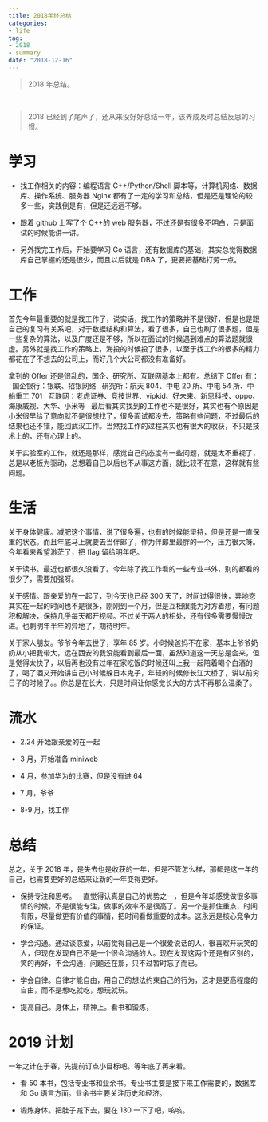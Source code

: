 ```yaml
---
title: 2018年终总结
categories:
- life
tag:
- 2018
- summary
date: "2018-12-16"
---
```


> 2018 年总结。

<!--more-->  

> 2018 已经到了尾声了，还从来没好好总结一年，该养成及时总结反思的习惯。

# 学习

- 找工作相关的内容：编程语言 C++/Python/Shell 脚本等，计算机网络、数据库、操作系统、服务器 Nginx 都有了一定的学习和总结，但是还是理论的较多一些，实践倒是有，但是还远远不够。

- 跟着 github 上写了个 C++的 web 服务器，不过还是有很多不明白，只是面试的时候能讲一讲。

- 另外找完工作后，开始要学习 Go 语言，还有数据库的基础，其实总觉得数据库自己掌握的还是很少，而且以后就是 DBA 了，更要把基础打劳一点。

# 工作

首先今年最重要的就是找工作了，说实话，找工作的策略并不是很好，但是也是跟自己的复习有关系吧，对于数据结构和算法，看了很多，自己也刷了很多题，但是一些复杂的算法，以及广度还是不够，所以在面试的时候遇到难点的算法题就很虚。另外就是找工作的策略上，海投的时候投了很多，以至于找工作的很多的精力都花在了不想去的公司上，而好几个大公司都没有准备好。

拿到的 Offer 还是很乱的，国企、研究所、互联网基本上都有。总结下 Offer 有：  
国企银行：银联、招银网络  
研究所：航天 804、中电 20 所、中电 54 所、中船重工 701  
互联网：老虎证券、竞技世界、vipkid、好未来、新思科技、oppo、海康威视、大华、小米等  
最后看其实找到的工作也不是很好，其实也有个原因是小米很早给了意向就不是很想找了，很多面试都没去。策略有些问题，不过最后的结果也还不错，能回武汉工作。当然找工作的过程其实也有很大的收获，不只是技术上的，还有心理上的。

关于实验室的工作，就还是那样，感觉自己的态度有一些问题，就是太不重视了，总是以老板为驱动，总想着自己以后也不从事这方面，就比较不在意，这样就有些问题。

# 生活

关于身体健康。减肥这个事情，说了很多遍，也有的时候能坚持，但是还是一直保重的状态。而且年底马上就要去当伴郎了，作为伴郎里最胖的一个，压力很大呀。今年看来希望渺茫了，把 flag 留给明年吧。

关于读书。最近也都很久没看了。今年除了找工作看的一些专业书外，别的都看的很少了，需要加强呀。

关于感情。跟亲爱的在一起了，到今天也已经 300 天了，时间过得很快，异地恋其实在一起的时间也不是很多，刚刚到一个月，但是互相很能为对方着想，有问题积极解决，保持几乎每天都开视频。不过关于两人的相处，还有很多需要慢慢改进。也剩明年半年的异地了，期待明年。

关于家人朋友。爷爷今年去世了，享年 85 岁。小时候爸妈不在家，基本上爷爷奶奶从小把我带大，远在西安的我没能看到最后一面，虽然知道这一天总是会来，但是觉得太快了，以后再也没有过年在家吃饭的时候还叫上我一起陪着喝个白酒的了，喝了酒又开始讲自己小时候躲日本鬼子，年轻的时候修长江大桥了，讲以前穷日子的时候了。。你总是在长大，只是时间让你感觉长大的方式不再那么温柔了。

# 流水

- 2.24 开始跟亲爱的在一起

- 3 月，开始准备 miniweb

- 4 月，参加华为的比赛，但是没有进 64

- 7 月，爷爷

- 8-9 月，找工作

# 总结

总之，关于 2018 年，是失去也是收获的一年，但是不管怎么样，那都是这一年的自己，也需要更好的总结来让新的一年变得更好。

- 保持专注和思考。一直觉得认真是自己的优势之一，但是今年却感觉做很多事情的时候，不是很能专注，做事的效率不是很高了。另一个是抓住重点，时间有限，尽量做更有价值的事情，把时间看做重要的成本。这永远是核心竞争力的保证。

- 学会沟通。通过谈恋爱，以前觉得自己是一个很爱说话的人，很喜欢开玩笑的人，但现在发现自己不是一个很会沟通的人。现在发现这两个还是有区别的，笑的再好，不会沟通，问题还在那，只不过暂时忘了而已。

- 学会自律。自律才能自由，用自己的想法约束自己的行为，这才是更高程度的自由，而不是想吃就吃，想玩就玩。

- 提高自己。身体上，精神上。看书和锻炼，

# 2019 计划

一年之计在于春，先提前订点小目标吧。等年底了再来看。

- 看 50 本书，包括专业书和业余书。专业书主要是接下来工作需要的，数据库和 Go 语言方面。业余书主要关注历史和经济。

- 锻炼身体。把肚子减下去，要在 130 一下了吧，咳咳。
